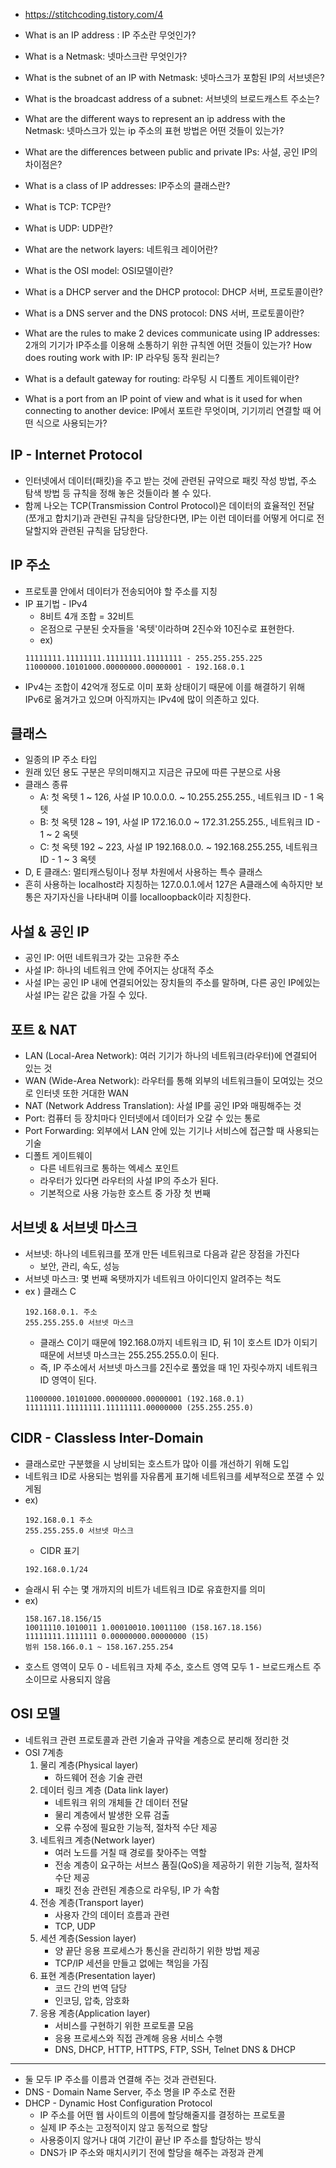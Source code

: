 + https://stitchcoding.tistory.com/4

+ What is an IP address : IP 주소란 무엇인가?
+ What is a Netmask: 넷마스크란 무엇인가?
+ What is the subnet of an IP with Netmask: 넷마스크가 포함된 IP의 서브넷은?
+ What is the broadcast address of a subnet: 서브넷의 브로드캐스트 주소는?
+ What are the different ways to represent an ip address with the Netmask: 넷마스크가 있는 ip 주소의 표현 방법은 어떤 것들이 있는가?
+ What are the differences between public and private IPs: 사설, 공인 IP의 차이점은?
+ What is a class of IP addresses: IP주소의 클래스란?
+ What is TCP: TCP란?
+ What is UDP: UDP란?
+ What are the network layers: 네트워크 레이어란?
+ What is the OSI model: OSI모델이란?
+ What is a DHCP server and the DHCP protocol: DHCP 서버, 프로토콜이란?
+ What is a DNS server and the DNS protocol: DNS 서버, 프로토콜이란?
+ What are the rules to make 2 devices communicate using IP addresses: 2개의 기기가 IP주소를 이용해 소통하기 위한 규칙엔 어떤 것들이 있는가?
How does routing work with IP: IP 라우팅 동작 원리는?
+ What is a default gateway for routing: 라우팅 시 디폴트 게이트웨이란?
+ What is a port from an IP point of view and what is it used for when connecting to another device: IP에서 포트란 무엇이며, 기기끼리 연결할 때 어떤 식으로 사용되는가?

IP - Internet Protocol
---
+ 인터넷에서 데이터(패킷)을 주고 받는 것에 관련된 규약으로 패킷 작성 방법, 주소 탐색 방법 등 규칙을 정해 놓은 것들이라 볼 수 있다.
+ 함께 나오는 TCP(Transmission Control Protocol)은 데이터의 효율적인 전달(쪼개고 합치기)과 관련된 규칙을 담당한다면, IP는 이런 데이터를 어떻게 어디로 전달할지와 관련된 규칙을 담당한다.

IP 주소
---
+ 프로토콜 안에서 데이터가 전송되어야 할 주소를 지칭
+ IP 표기법 - IPv4
	+ 8비트 4개 조합 = 32비트
	+ 온점으로 구분된 숫자들을 '옥텟'이라하며 2진수와 10진수로 표현한다.
	+ ex) 
	~~~
	11111111.11111111.11111111.11111111 - 255.255.255.225
	11000000.10101000.00000000.00000001 - 192.168.0.1
	~~~
+ IPv4는 조합이 42억개 정도로 이미 포화 상태이기 때문에 이를 해결하기 위해 IPv6로 옮겨가고 있으며 아직까지는 IPv4에 많이 의존하고 있다.

클래스
---
+ 일종의 IP 주소 타입
+ 원래 있던 용도 구분은 무의미해지고 지금은 규모에 따른 구분으로 사용
+ 클래스 종류
	+ A: 첫 옥텟 1 ~ 126, 사설 IP 10.0.0.0. ~ 10.255.255.255., 네트워크 ID - 1 옥텟 
	+ B: 첫 옥텟 128 ~ 191, 사설 IP 172.16.0.0 ~ 172.31.255.255., 네트워크 ID - 1 ~ 2 옥텟
	+ C: 첫 옥텟 192 ~ 223, 사설 IP 192.168.0.0. ~ 192.168.255.255, 네트워크 ID - 1 ~ 3 옥텟
+ D, E 클래스: 멀티캐스팅이나 정부 차원에서 사용하는 특수 클래스
+ 흔히 사용하는 localhost라 지칭하는 127.0.0.1.에서 127은 A클래스에 속하지만 보통은 자기자신을 나타내며 이를 localloopback이라 지칭한다.

사설 & 공인 IP
---
+ 공인 IP: 어떤 네트워크가 갖는 고유한 주소
+ 사설 IP: 하나의 네트워크 안에 주어지는 상대적 주소
+ 사설 IP는 공인 IP 내에 연결되어있는 장치들의 주소를 말하며, 다른 공인 IP에있는 사설 IP는 같은 값을 가질 수 있다.

포트 & NAT
---
+ LAN (Local-Area Network): 여러 기기가 하나의 네트워크(라우터)에 연결되어 있는 것
+ WAN (Wide-Area Network): 라우터를 통해 외부의 네트워크들이 모여있는 것으로 인터넷 또한 거대한 WAN
+ NAT (Network Address Translation): 사설 IP를 공인 IP와 매핑해주는 것
+ Port: 컴퓨터 등 장치마다 인터넷에서 데이터가 오갈 수 있는 통로
+ Port Forwarding: 외부에서 LAN 안에 있는 기기나 서비스에 접근할 때 사용되는 기술
+ 디폴트 게이트웨이
	+ 다른 네트워크로 통하는 엑세스 포인트
	+ 라우터가 있다면 라우터의 사설 IP의 주소가 된다.
	+ 기본적으로 사용 가능한 호스트 중 가장 첫 번째

서브넷 & 서브넷 마스크
---
+ 서브넷: 하나의 네트워크를 쪼개 만든 네트워크로 다음과 같은 장점을 가진다
	+ 보안, 관리, 속도, 성능
+ 서브넷 마스크: 몇 번째 옥탯까지가 네트워크 아이디인지 알려주는 척도
+ ex ) 클래스 C
	~~~
	192.168.0.1. 주소
	255.255.255.0 서브넷 마스크
	~~~
	+ 클래스 C이기 때문에 192.168.0까지 네트워크 ID, 뒤 1이 호스트 ID가 이되기 때문에 서브넷 마스크는 255.255.255.0.이 된다.
	+ 즉, IP 주소에서 서브넷 마스크를 2진수로 풀었을 때 1인 자릿수까지 네트워크 ID 영역이 된다.
	~~~
	11000000.10101000.00000000.00000001 (192.168.0.1)
	11111111.11111111.11111111.00000000 (255.255.255.0)
	~~~

CIDR - Classless Inter-Domain
---
+ 클래스로만 구분했을 시 낭비되는 호스트가 많아 이를 개선하기 위해 도입
+ 네트워크 ID로 사용되는 범위를 자유롭게 표기해 네트워크를 세부적으로 쪼갤 수 있게됨
+ ex)
	~~~
	192.168.0.1 주소
	255.255.255.0 서브넷 마스크
	~~~
	+ CIDR 표기
	~~~
	192.168.0.1/24
	~~~
+ 슬래시 뒤 수는 몇 개까지의 비트가 네트워크 ID로 유효한지를 의미
+ ex)
	~~~
	158.167.18.156/15
	10011110.1010011 1.00010010.10011100 (158.167.18.156)
	11111111.1111111 0.00000000.00000000 (15)
	범위 158.166.0.1 ~ 158.167.255.254
	~~~
+ 호스트 영역이 모두 0 -  네트워크 자체 주소, 호스트 영역 모두 1 - 브로드캐스트 주소이므로 사용되지 않음

OSI 모델
---
+ 네트워크 관련 프로토콜과 관련 기술과 규약을 계층으로 분리해 정리한 것
+ OSI 7계층
	1. 물리 계층(Physical layer)
		+ 하드웨어 전송 기술 관련
	2. 데이터 링크 계층 (Data link layer)
		+ 네트워크 위의 개체들 간 데이터 전달
		+ 물리 계층에서 발생한 오류 검출
		+ 오류 수정에 필요한 기능적, 절차적 수단 제공
	3. 네트워크 계층(Network layer)
		+ 여러 노드를 거칠 때 경로를 찾아주는 역할
		+ 전송 계층이 요구하는 서브스 품질(QoS)을 제공하기 위한 기능적, 절차적 수단 제공
		+ 패킷 전송 관련된 계층으로 라우팅, IP 가 속함
	4. 전송 계층(Transport layer)
		+ 사용자 간의 데이터 흐름과 관련
		+ TCP, UDP
	5. 세션 계층(Session layer)
		+ 양 끝단 응용 프로세스가 통신을 관리하기 위한 방법 제공
		+ TCP/IP 세션을 만들고 없에는 책임을 가짐
	6. 표현 계층(Presentation layer)
		+ 코드 간의 번역 담당
		+ 인코딩, 압축, 암호화
	7. 응용 계층(Application layer)
		+ 서비스를 구현하기 위한 프로토콜 모음
		+ 응용 프로세스와 직접 관계해 응용 서비스 수행
		+ DNS, DHCP, HTTP, HTTPS, FTP, SSH, Telnet
DNS & DHCP
---
+ 둘 모두 IP 주소를 이름과 연결해 주는 것과 관련된다.
+ DNS - Domain Name Server, 주소 명을 IP 주소로 전환
+ DHCP - Dynamic Host Configuration Protocol
	+ IP 주소를 어떤 웹 사이트의 이름에 할당해줄지를 결정하는 프로토콜
	+ 실제 IP 주소는 고정적이지 않고 동적으로 할당
	+ 사용중이지 않거나 대여 기간이 끝난 IP 주소를 할당하는 방식
	+ DNS가 IP 주소와 매치시키기 전에 할당을 해주는 과정과 관계
